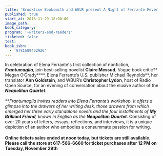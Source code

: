 ```yaml
---
title: 'Brookline Booksmith and WBUR present A Night of Ferrante Fever: Her novels. Her letters. Her legend.'
published: true
start_at: 2016-11-29 18:00:00
image_path:
book_category:
program: '-writers-and-readers'
ticketed: false
test:
book_isbn:
  - '9781609452926'
---
```



In celebration of Elena Ferrante's first collection of nonfiction, ***Frantumaglia***, join best-selling novelist **Claire Messud**, Vogue book critic\*\* Megan O’Grady**\*\*, Elena Ferrante’s U.S. publisher Michael Reynolds**, her translator **Ann Goldstein**, and WBUR’s **Christopher Lydon**, host of Radio Open Source, for an evening of conversation about the elusive author of the ***Neapolitan Quartet***.
<br>&nbsp;
<br>***Frantumaglia&nbsp;***invites readers into Elena Ferrante’s workshop. It offers a glimpse into the drawers of her writing desk, those drawers from which emerged her three early standalone novels and the four installments of&nbsp;***My Brilliant Friend****,* known in English as th*e **Neapolitan Quartet***. Consisting of over 20 years of letters, essays, reflections, and interviews, it is a unique depiction of an author who embodies a consummate passion for writing.
<br>

#### **Online tickets sales ended at noon today, but tickets are still available.&nbsp; Please call the store at 617-566-6660 for ticket purchases after 12 PM on Tuesday, November 29th**